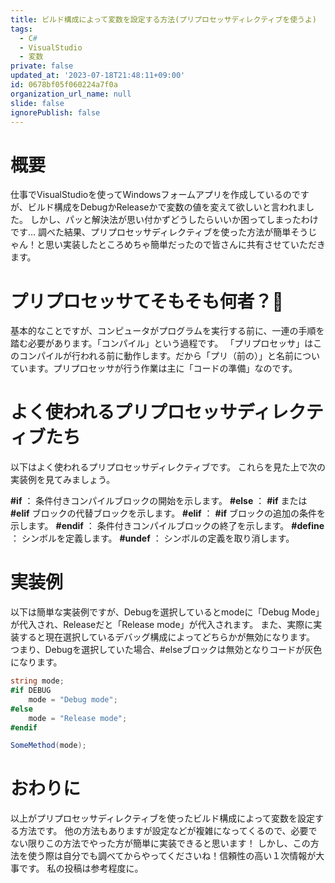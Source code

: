 ```yaml
---
title: ビルド構成によって変数を設定する方法(プリプロセッサディレクティブを使うよ)
tags:
  - C#
  - VisualStudio
  - 変数
private: false
updated_at: '2023-07-18T21:48:11+09:00'
id: 0678bf05f060224a7f0a
organization_url_name: null
slide: false
ignorePublish: false
---
```

# 概要
仕事でVisualStudioを使ってWindowsフォームアプリを作成しているのですが、ビルド構成をDebugかReleaseかで変数の値を変えて欲しいと言われました。
しかし、パッと解決法が思い付かずどうしたらいいか困ってしまったわけです…
調べた結果、プリプロセッサディレクティブを使った方法が簡単そうじゃん！と思い実装したところめちゃ簡単だったので皆さんに共有させていただきます。

# プリプロセッサてそもそも何者？:thinking:
基本的なことですが、コンピュータがプログラムを実行する前に、一連の手順を踏む必要があります。「コンパイル」という過程です。
「プリプロセッサ」はこのコンパイルが行われる前に動作します。だから「プリ（前の）」と名前についています。プリプロセッサが行う作業は主に「コードの準備」なのです。

# よく使われるプリプロセッサディレクティブたち
以下はよく使われるプリプロセッサディレクティブです。
これらを見た上で次の実装例を見てみましょう。

**#if** ： 条件付きコンパイルブロックの開始を示します。
**#else** ： **#if** または **#elif** ブロックの代替ブロックを示します。
**#elif** ： **#if** ブロックの追加の条件を示します。
**#endif** ： 条件付きコンパイルブロックの終了を示します。
**#define** ： シンボルを定義します。
**#undef** ： シンボルの定義を取り消します。

# 実装例
以下は簡単な実装例ですが、Debugを選択しているとmodeに「Debug Mode」が代入され、Releaseだと「Release mode」が代入されます。
また、実際に実装すると現在選択しているデバッグ構成によってどちらかが無効になります。
つまり、Debugを選択していた場合、#elseブロックは無効となりコードが灰色になります。

```C#
string mode;
#if DEBUG
    mode = "Debug mode";
#else
    mode = "Release mode";
#endif

SomeMethod(mode);

```

# おわりに
以上がプリプロセッサディレクティブを使ったビルド構成によって変数を設定する方法です。
他の方法もありますが設定などが複雑になってくるので、必要でない限りこの方法でやった方が簡単に実装できると思います！
しかし、この方法を使う際は自分でも調べてからやってくださいね！信頼性の高い１次情報が大事です。
私の投稿は参考程度に。
